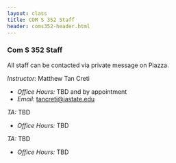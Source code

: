 ```yaml
---
layout: class
title: COM S 352 Staff
header: coms352-header.html
---
```


### Com S 352 Staff

All staff can be contacted via private message on Piazza.

_Instructor:_ Matthew Tan Creti

* _Office Hours:_ TBD and by appointment
* _Email:_ tancreti@iastate.edu

_TA:_ TBD

* _Office Hours:_ TBD

_TA:_ TBD

* _Office Hours:_ TBD

